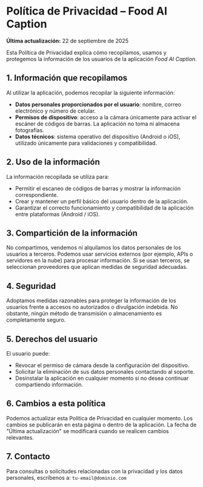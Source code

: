 # Política de Privacidad – Food AI Caption

**Última actualización:** 22 de septiembre de 2025

Esta Política de Privacidad explica cómo recopilamos, usamos y protegemos la información de los usuarios de la aplicación *Food AI Caption*.

## 1. Información que recopilamos
Al utilizar la aplicación, podemos recopilar la siguiente información:
- **Datos personales proporcionados por el usuario**: nombre, correo electrónico y número de celular.
- **Permisos de dispositivo**: acceso a la cámara únicamente para activar el escáner de códigos de barras. La aplicación no toma ni almacena fotografías.
- **Datos técnicos**: sistema operativo del dispositivo (Android o iOS), utilizado únicamente para validaciones y compatibilidad.

## 2. Uso de la información
La información recopilada se utiliza para:
- Permitir el escaneo de códigos de barras y mostrar la información correspondiente.
- Crear y mantener un perfil básico del usuario dentro de la aplicación.
- Garantizar el correcto funcionamiento y compatibilidad de la aplicación entre plataformas (Android / iOS).

## 3. Compartición de la información
No compartimos, vendemos ni alquilamos los datos personales de los usuarios a terceros.
Podemos usar servicios externos (por ejemplo, APIs o servidores en la nube) para procesar información. Si se usan terceros, se seleccionan proveedores que aplican medidas de seguridad adecuadas.

## 4. Seguridad
Adoptamos medidas razonables para proteger la información de los usuarios frente a accesos no autorizados o divulgación indebida. No obstante, ningún método de transmisión o almacenamiento es completamente seguro.

## 5. Derechos del usuario
El usuario puede:
- Revocar el permiso de cámara desde la configuración del dispositivo.
- Solicitar la eliminación de sus datos personales contactando al soporte.
- Desinstalar la aplicación en cualquier momento si no desea continuar compartiendo información.

## 6. Cambios a esta política
Podemos actualizar esta Política de Privacidad en cualquier momento. Los cambios se publicarán en esta página o dentro de la aplicación. La fecha de "Última actualización" se modificará cuando se realicen cambios relevantes.

## 7. Contacto
Para consultas o solicitudes relacionadas con la privacidad y los datos personales, escríbenos a: `tu-email@dominio.com`
